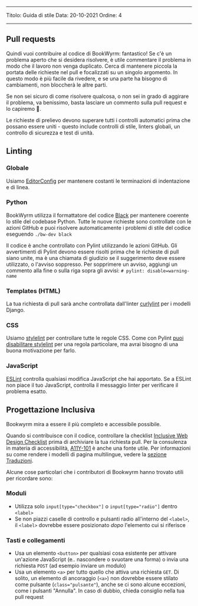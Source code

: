 - - -
Titolo: Guida di stile Data: 20-10-2021 Ordine: 4
- - -

## Pull requests

Quindi vuoi contribuire al codice di BookWyrm: fantastico! Se c'è un problema aperto che si desidera risolvere, è utile commentare il problema in modo che il lavoro non venga duplicato. Cerca di mantenere piccola la portata delle richieste nel pull e focalizzati su un singolo argomento. In questo modo è più facile da rivedere, e se una parte ha bisogno di cambiamenti, non bloccherà le altre parti.

Se non sei sicuro di come risolvere qualcosa, o non sei in grado di aggirare il problema, va benissimo, basta lasciare un commento sulla pull request e lo capiremo 💖.

Le richieste di prelievo devono superare tutti i controlli automatici prima che possano essere uniti - questo include controlli di stile, linters globali, un controllo di sicurezza e test di unità.

## Linting

### Globale

Usiamo [EditorConfig](https://editorconfig.org) per mantenere costanti le terminazioni di indentazione e di linea.

### Python

BookWyrm utilizza il formattatore del codice [Black](https://github.com/psf/black) per mantenere coerente lo stile del codebase Python. Tutte le nuove richieste sono controllate con le azioni GitHub e puoi risolvere automaticamente i problemi di stile del codice eseguendo `./bw-dev black`

Il codice è anche controllato con Pylint utilizzando le azioni GitHub. Gli avvertimenti di Pylint devono essere risolti prima che le richieste di pull siano unite, ma è una chiamata di giudizio se il suggerimento deve essere utilizzato, o l'avviso soppresso. Per sopprimere un avviso, aggiungi un commento alla fine o sulla riga sopra gli avvisi: `# pylint: disable=warning-name`

### Templates (HTML)

La tua richiesta di pull sarà anche controllata dall'linter [curlylint](https://www.curlylint.org) per i modelli Django.

### CSS

Usiamo [stylelint](https://stylelint.io) per controllare tutte le regole CSS. Come con Pylint [puoi disabilitare stylelint](https://stylelint.io/user-guide/ignore-code) per una regola particolare, ma avrai bisogno di una buona motivazione per farlo.

### JavaScript

[ESLint](https://eslint.org) controlla qualsiasi modifica JavaScript che hai apportato. Se a ESLint non piace il tuo JavaScript, controlla il messaggio linter per verificare il problema esatto.

## Progettazione Inclusiva

Bookwyrm mira a essere il più completo e accessibile possibile.

Quando si contribuisce con il codice, controllare la checklist [Inclusive Web Design Checklist](https://github.com/bookwyrm-social/bookwyrm/discussions/1354) prima di archiviare la tua richiesta pull. Per la consulenza in materia di accessibilità, [A11Y-101](https://www.a11y-101.com/development) è anche una fonte utile. Per informazioni su come rendere i modelli di pagina multilingue, vedere la [sezione Traduzioni](/translation.html).

Alcune cose particolari che i contributori di Bookwyrm hanno trovato utili per ricordare sono:

### Moduli

* Utilizza solo `input[type="checkbox"]` o `input[type="radio"]` dentro `<label>`
* Se non piazzi caselle di controllo e pulsanti radio all'interno del `<label>`, il `<label>` dovrebbe essere posizionato _dopo_ l'elemento cui si riferisce

### Tasti e collegamenti

* Usa un elemento `<button>` per qualsiasi cosa esistente per attivare un'azione JavaScript (e.. nascondere o svuotare una forma) o invia una richiesta `POST` (ad esempio inviare un modulo)
* Usa un elemento `<a>` per tutto quello che attiva una richiesta `GET`. Di solito, un elemento di ancoraggio (`<a>`) non dovrebbe essere stilato come pulsante (`class="pulsante"`), anche se ci sono alcune eccezioni, come i pulsanti "Annulla". In caso di dubbio, chieda consiglio nella tua pull request
